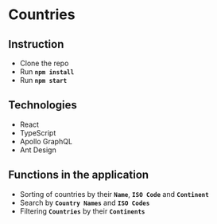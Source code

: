 # Countries

## Instruction

- Clone the repo
- Run **`npm install`**
- Run **`npm start`**

## Technologies

- React
- TypeScript
- Apollo GraphQL
- Ant Design

## Functions in the application

- Sorting of countries by their **`Name`**, **`ISO Code`** and **`Continent`**
- Search by **`Country Names`** and **`ISO Codes`**
- Filtering **`Countries`** by their **`Continents`**
